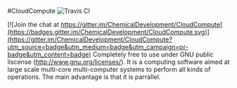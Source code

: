 #CloudCompute  ![Travis CI](https://travis-ci.org/ChemicalDevelopment/CloudCompute.svg?branch=master)

[![Join the chat at https://gitter.im/ChemicalDevelopment/CloudCompute](https://badges.gitter.im/ChemicalDevelopment/CloudCompute.svg)](https://gitter.im/ChemicalDevelopment/CloudCompute?utm_source=badge&utm_medium=badge&utm_campaign=pr-badge&utm_content=badge)
Completely free to use under GNU public liscense (http://www.gnu.org/licenses/). 
It is a computing software aimed at large scale multi-core multi-computer systems to perform all kinds of operations. The main advantage is that it is parrallel.
